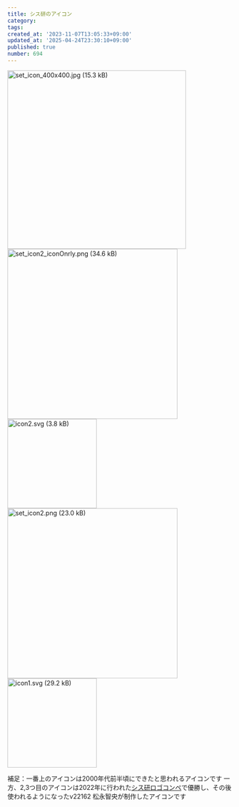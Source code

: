 ```yaml
---
title: シス研のアイコン
category:
tags:
created_at: '2023-11-07T13:05:33+09:00'
updated_at: '2025-04-24T23:30:10+09:00'
published: true
number: 694
---
```


<img width="400" alt="set_icon_400x400.jpg (15.3 kB)" src="https://img.esa.io/uploads/production/attachments/19973/2023/11/07/129607/474915ae-42b5-438b-880b-c03bfffac359.jpg">

<img width="381" alt="set_icon2_iconOnrly.png (34.6 kB)" src="https://img.esa.io/uploads/production/attachments/19973/2023/11/07/129607/03b06c37-046e-410f-8a1f-fbe58b82d3a0.png">
<img width="NaN" alt="icon2.svg (3.8 kB)" src="https://img.esa.io/uploads/production/attachments/19973/2024/11/05/166389/e52d5271-a0f7-4917-be06-60fe4054d21c.svg" height="200">

<img width="381" alt="set_icon2.png (23.0 kB)" src="https://img.esa.io/uploads/production/attachments/19973/2023/11/07/129607/5bed1fd4-01cc-4470-82b1-60039b6aa096.png">

<img width="NaN" alt="icon1.svg (29.2 kB)" src="https://img.esa.io/uploads/production/attachments/19973/2024/11/05/166389/cc3dd5d2-667e-4c12-93aa-7277690cdf4a.svg" height="200">

補足：一番上のアイコンは2000年代前半頃にできたと思われるアイコンです
一方、2,3つ目のアイコンは2022年に行われた[シス研ロゴコンペ](https://hackmd.io/@VT9Js12xRBi9CSPNrcnEiw/SkrYuceMi)で優勝し、その後使われるようになったv22162 松永智央が制作したアイコンです
